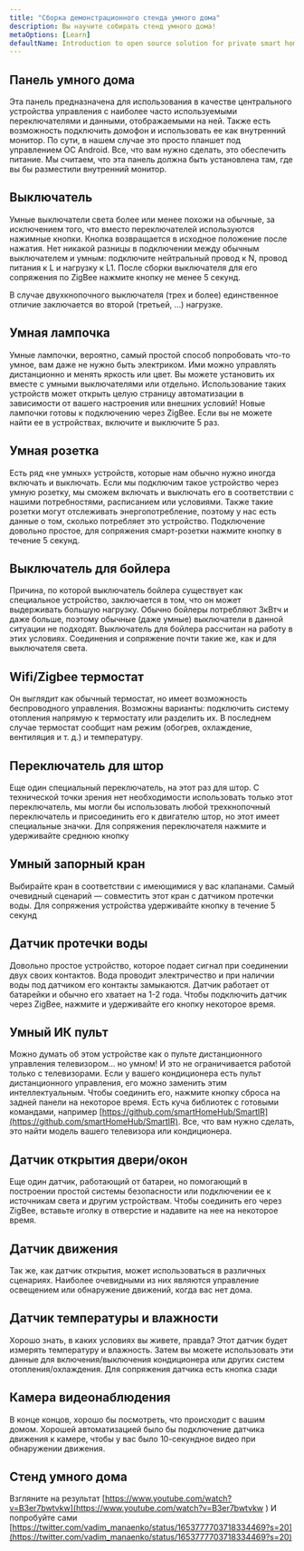 ```yaml
---
title: "Сборка демонстрационного стенда умного дома"
description: Вы научите собирать стенд умного дома!
metaOptions: [Learn]
defaultName: Introduction to open source solution for private smart homes
---
```


<LessonImages imageClasses="mb" src="smart-home-intro/spring-school-2023-smart-stand-intro.gif" />

## Панель умного дома

Эта панель предназначена для использования в качестве центрального устройства управления с наиболее часто используемыми переключателями и данными, отображаемыми на ней. Также есть возможность подключить домофон и использовать ее как внутренний монитор. По сути, в нашем случае это просто планшет под управлением ОС Android. Все, что вам нужно сделать, это обеспечить питание. Мы считаем, что эта панель должна быть установлена там, где вы бы разместили внутренний монитор.


<LessonVideo :videos="[{src: 'https://crustipfs.info/ipfs/QmcbdAJqbwHAQ3NeyWQUwSoS4drDexa3AEs7HXuM1BrUT1', type: 'webm'}]" cover="smart-home-intro/assembling-smart-home-board-1.png" />


## Выключатель

Умные выключатели света более или менее похожи на обычные, за исключением того, что вместо переключателей используются нажимные кнопки. Кнопка возвращается в исходное положение после нажатия. Нет никакой разницы в подключении между обычным выключателем и умным: подключите нейтральный провод к N, провод питания к L и нагрузку к L1. После сборки выключателя для его сопряжения по ZigBee нажмите кнопку не менее 5 секунд.

<LessonVideo :videos="[{src: 'https://crustipfs.info/ipfs/Qmb138DiQWWBgowMj2fC9kmiGYh9WEeytteSkqumWCv2LB', type: 'webm'}]" cover="smart-home-intro/assembling-smart-home-board-2.png" />

В случае двухкнопочного выключателя (трех и более) единственное отличие заключается во второй (третьей, …) нагрузке.

<LessonVideo :videos="[{src: 'https://crustipfs.info/ipfs/QmZiStYZG4rmyNPXXmCXsVPm7witPpnNJMBzD8GtxedgPo', type: 'webm'}]" cover="smart-home-intro/assembling-smart-home-board-3.png" />

## Умная лампочка 

Умные лампочки, вероятно, самый простой способ попробовать что-то умное, вам даже не нужно быть электриком. Ими можно управлять дистанционно и менять яркость или цвет. Вы можете установить их вместе с умными выключателями или отдельно. Использование таких устройств может открыть целую страницу автоматизации в зависимости от вашего настроения или внешних условий! Новые лампочки готовы к подключению через ZigBee. Если вы не можете найти ее в устройствах, включите и выключите 5 раз.


<LessonVideo :videos="[{src: 'https://crustipfs.info/ipfs/QmbiMHLJqnDpr1Whzvo6Y7zE33cQPuTs7furbt3JW2uiek', type: 'webm'}]" cover="smart-home-intro/assembling-smart-home-board-4.png" />

<LessonVideo :videos="[{src: 'https://crustipfs.info/ipfs/QmTzK4dY168HVgLvVBsRxR4M4vda55XC7pFhpW5kRexujQ', type: 'webm'}]" cover="smart-home-intro/assembling-smart-home-board-5.png" />

<LessonVideo :videos="[{src: 'https://crustipfs.info/ipfs/QmNZFpvVUavKc1Za9SeXqikrfySsfFHuVrkdzgbVB8um7T', type: 'webm'}]" cover="smart-home-intro/assembling-smart-home-board-6.png" />

## Умная розетка

Есть ряд «не умных» устройств, которые нам обычно нужно иногда включать и выключать. Если мы подключим такое устройство через умную розетку, мы сможем включать и выключать его в соответствии с нашими потребностями, расписанием или условиями. Также такие розетки могут отслеживать энергопотребление, поэтому у нас есть данные о том, сколько потребляет это устройство. Подключение довольно простое, для сопряжения смарт-розетки нажмите кнопку в течение 5 секунд.

<LessonVideo :videos="[{src: 'https://crustipfs.info/ipfs/QmRtmKXSv7csHLbKVuZkoA5Eb2zyTkEAbUxLYT6Qt1yxZH', type: 'webm'}]" cover="smart-home-intro/assembling-smart-home-board-7.png" />

## Выключатель для бойлера

Причина, по которой выключатель бойлера существует как специальное устройство, заключается в том, что он может выдерживать большую нагрузку. Обычно бойлеры потребляют 3кВтч и даже больше, поэтому обычные (даже умные) выключатели в данной ситуации не подходят. Выключатель для бойлера рассчитан на работу в этих условиях. Соединения и сопряжение почти такие же, как и для выключателя света.

<LessonVideo :videos="[{src: 'https://crustipfs.info/ipfs/QmNZyRtXXRYCrAQe6s6ZFJLXtUrH7SZHJC1Bt61kTrRX54', type: 'webm'}]" cover="smart-home-intro/assembling-smart-home-board-8.png" />

## Wifi/Zigbee термостат

Он выглядит как обычный термостат, но имеет возможность беспроводного управления. Возможны варианты: подключить систему отопления напрямую к термостату или разделить их. В последнем случае термостат сообщит нам режим (обогрев, охлаждение, вентиляция и т. д.) и температуру.

<LessonVideo :videos="[{src: 'https://crustipfs.info/ipfs/QmRjxo9EGUvQiMm84xvXCL6LfrQJYza71vmFsa9Zpy7qmz', type: 'webm'}]" cover="smart-home-intro/assembling-smart-home-board-9.png" />

## Переключатель для штор

Еще один специальный переключатель, на этот раз для штор. С технической точки зрения нет необходимости использовать только этот переключатель, мы могли бы использовать любой трехкнопочный переключатель и присоединить его к двигателю штор, но этот имеет специальные значки. Для сопряжения переключателя нажмите и удерживайте среднюю кнопку

<LessonVideo :videos="[{src: 'https://crustipfs.info/ipfs/QmRpEpZbyNkzby8Sk22Ymz59DbAcnty1B1osWc2kZr5FZ7', type: 'webm'}]" cover="smart-home-intro/assembling-smart-home-board-10.png" />

## Умный запорный кран

Выбирайте кран в соответствии с имеющимися у вас клапанами. Самый очевидный сценарий — совместить этот кран с датчиком протечки воды. Для сопряжения устройства удерживайте кнопку в течение 5 секунд

<LessonVideo :videos="[{src: 'https://crustipfs.info/ipfs/QmcjZcJ6P8Q5yUfSRx8R2mR4A7r2fi5bLs5uoUr3EAXLZs', type: 'webm'}]" cover="smart-home-intro/assembling-smart-home-board-11.png" />

## Датчик протечки воды

Довольно простое устройство, которое подает сигнал при соединении двух своих контактов. Вода проводит электричество и при наличии воды под датчиком его контакты замыкаются. Датчик работает от батарейки и обычно его хватает на 1-2 года. Чтобы подключить датчик через ZigBee, нажмите и удерживайте его кнопку некоторое время.

<LessonVideo :videos="[{src: 'https://crustipfs.info/ipfs/QmbgetJK1E8qQMcnBVREutpy8tKfbesqaxXiebjzpoyrdV', type: 'webm'}]" cover="smart-home-intro/assembling-smart-home-board-12.png" />

## Умный ИК пульт

Можно думать об этом устройстве как о пульте дистанционного управления телевизором… но умном! И это не ограничивается работой только с телевизорами. Если у вашего кондиционера есть пульт дистанционного управления, его можно заменить этим интеллектуальным. Чтобы соединить его, нажмите кнопку сброса на задней панели на некоторое время. Есть куча библиотек с готовыми командами, например [https://github.com/smartHomeHub/SmartIR](https://github.com/smartHomeHub/SmartIR). Все, что вам нужно сделать, это найти модель вашего телевизора или кондиционера.

<LessonVideo :videos="[{src: 'https://crustipfs.info/ipfs/QmVjj92fMLbA6QJ5QhnmiqBT1huD5b7xyfi3VadHFDYwtm', type: 'webm'}]" cover="smart-home-intro/assembling-smart-home-board-13.png" />

## Датчик открытия двери/окон

Еще один датчик, работающий от батареи, но помогающий в построении простой системы безопасности или подключении ее к источникам света и другим устройствам. Чтобы соединить его через ZigBee, вставьте иголку в отверстие и надавите на нее на некоторое время.

<LessonVideo :videos="[{src: 'https://crustipfs.info/ipfs/QmZyb66dKEqk9iCVKhaBk5ZKASi7dXdFSg2CBXY1fwuu5J', type: 'webm'}]" cover="smart-home-intro/assembling-smart-home-board-14.png" />

## Датчик движения

Так же, как датчик открытия, может использоваться в различных сценариях. Наиболее очевидными из них являются управление освещением или обнаружение движений, когда вас нет дома.

<LessonVideo :videos="[{src: 'https://crustipfs.info/ipfs/QmUA7TLg12pkhkbdGH6fwNDasU1kiyLHBJSutA2YG71Mka', type: 'webm'}]" cover="smart-home-intro/assembling-smart-home-board-15.png" />

## Датчик температуры и влажности

Хорошо знать, в каких условиях вы живете, правда? Этот датчик будет измерять температуру и влажность. Затем вы можете использовать эти данные для включения/выключения кондиционера или других систем отопления/охлаждения. Для сопряжения датчика есть кнопка сзади

<LessonVideo :videos="[{src: 'https://crustipfs.info/ipfs/QmayYFowfJVwQBVxPUSvi5inedqKzhyRZXp8fBUUayJnqH', type: 'webm'}]" cover="smart-home-intro/assembling-smart-home-board-16.png" />

## Камера видеонаблюдения

В конце концов, хорошо бы посмотреть, что происходит с вашим домом. Хорошей автоматизацией было бы подключение датчика движения к камере, чтобы у вас было 10-секундное видео при обнаружении движения.

<LessonVideo :videos="[{src: 'https://crustipfs.info/ipfs/QmX8nnDCgTx2kuwfAGv6B4orkEg4w6phtJtxSp44HfdD9T', type: 'webm'}]" cover="smart-home-intro/assembling-smart-home-board-17.png" />

## Стенд умного дома
Взгляните на результат [https://www.youtube.com/watch?v=B3er7bwtvkw](https://www.youtube.com/watch?v=B3er7bwtvkw )
И попробуйте сами [https://twitter.com/vadim_manaenko/status/1653777703718334469?s=20](https://twitter.com/vadim_manaenko/status/1653777703718334469?s=20)

